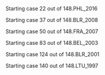 <!-- Starting case 2 out of 148.BGR_2014 -->
<!-- Starting case 15 out of 148.KOR_2012 -->
<!-- Starting case 20 out of 148.NZL_2011 -->
<!-- Starting case 25 out of 148.ROU_2012 -->
Starting case 22 out of 148.PHL_2016
<!-- Starting case 29 out of 148.ZAF_2014 -->
<!-- Starting case 30 out of 148.SWE_2014 -->
<!-- Starting case 26 out of 148.SRB_2012 -->
<!-- Starting case 32 out of 148.THA_2011 -->
<!-- Starting case 35 out of 148.AUS_2007 -->
<!-- Starting case 36 out of 148.AUT_2008 -->
Starting case 37 out of 148.BLR_2008
<!-- Starting case 38 out of 148.BRA_2006 -->
<!-- Starting case 46 out of 148.ESP_2008 -->
Starting case 50 out of 148.FRA_2007
<!-- Starting case 58 out of 148.JPN_2007 -->
<!-- Starting case 61 out of 148.MEX_2006 -->
<!-- Starting case 67 out of 148.NZL_2008 -->
<!-- Starting case 73 out of 148.ROU_2009 -->
<!-- Starting case 77 out of 148.THA_2007 -->
<!-- Starting case 78 out of 148.TUR_2011 -->
<!-- Starting case 55 out of 148.ISL_2007 -->
<!-- Starting case 79 out of 148.URY_2009 -->
<!-- Starting case 80 out of 148.ZAF_2009 -->
<!-- Starting case 81 out of 148.ALB_2005 -->
Starting case 83 out of 148.BEL_2003
<!-- Starting case 93 out of 148.ESP_2004 -->
<!-- Done with case 29 out of 148. -->
<!-- Starting case 95 out of 148.FRA_2002 -->
<!-- Done with case 32 out of 148. -->
<!-- Starting case 98 out of 148.HUN_2002 -->
<!-- Done with case 77 out of 148. -->
<!-- Starting case 103 out of 148.JPN_2004 -->
<!-- Done with case 81 out of 148. -->
<!-- Starting case 105 out of 148.KOR_2004 -->
<!-- Done with case 80 out of 148. -->
<!-- Starting case 116 out of 148.RUS_2004 -->
<!-- Done with case 58 out of 148. -->
<!-- Done with case 79 out of 148. -->
<!-- Starting case 119 out of 148.TWN_2001 -->
<!-- Starting case 120 out of 148.TWN_2004 -->
<!-- Done with case 26 out of 148. -->
Starting case 124 out of 148.BLR_2001
<!-- Starting case 135 out of 148.HUN_1998 -->
<!-- Done with case 78 out of 148. -->
<!-- Done with case 67 out of 148. -->
<!-- Starting case 137 out of 148.ISR_1996 -->
<!-- Starting case 139 out of 148.KOR_2000 -->
<!-- Done with case 30 out of 148. -->
Starting case 140 out of 148.LTU_1997
<!-- Starting case 142 out of 148.MEX_2000 -->
<!-- Done with case 50 out of 148. -->
<!-- Starting case 145 out of 148.PER_2000 -->
<!-- Done with case 2 out of 148. -->
<!-- Starting case 148 out of 148.ROU_1996 -->
<!-- Done with case 55 out of 148. -->
<!-- Done with case 36 out of 148. -->
<!-- Done with case 20 out of 148. -->
<!-- Done with case 93 out of 148. -->
<!-- Done with case 46 out of 148. -->
<!-- Done with case 25 out of 148. -->
<!-- Done with case 61 out of 148. -->
<!-- Done with case 38 out of 148. -->
<!-- Done with case 73 out of 148. -->
<!-- Done with case 35 out of 148. -->
<!-- Done with case 15 out of 148. -->
<!-- Done with case 103 out of 148. -->
<!-- Done with case 116 out of 148. -->
<!-- Done with case 142 out of 148. -->
<!-- Done with case 105 out of 148. -->
<!-- Done with case 119 out of 148. -->
<!-- Done with case 98 out of 148. -->
<!-- Done with case 137 out of 148. -->
<!-- Done with case 139 out of 148. -->
<!-- Done with case 135 out of 148. -->
<!-- Done with case 148 out of 148. -->
<!-- Done with case 145 out of 148. -->
<!-- Done with case 95 out of 148. -->
<!-- Done with case 120 out of 148. -->